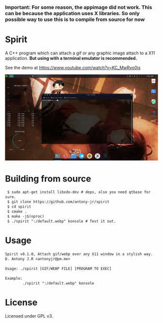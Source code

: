 ### Important: For some reason, the appimage did not work. This can be because the application uses X libraries. So only possible way to use this is to compile from source for now

# Spirit

A C++ program which can attach a gif or any graphic image attach to a X11 application.
**But using with a terminal emulator is recommended.**

See the demo at https://www.youtube.com/watch?v=KC_MwRyo0js

![Preview of Spirited Konsole](.github/preview.gif)

# Building from source

```
 $ sudo apt-get install libxdo-dev # deps, also you need qtbase for sure.
 $ git clone https://github.com/antony-jr/spirit 
 $ cd spirit
 $ cmake .
 $ make -j$(nproc)
 $ ./spirit ":/default.webp" konsole # Test it out.
```

# Usage 


```
Spirit v0.1.0, Attach gif/webp over any X11 window in a stylish way.
D. Antony J.R <antonyjr@pm.me>

Usage: ./spirit [GIF/WEBP FILE] [PROGRAM TO EXEC]

Example:
        ./spirit ":/default.webp" konsole
```


# License

Licensed under GPL v3.
